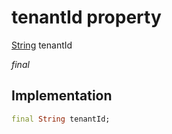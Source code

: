 


# tenantId property






[String](https://api.flutter.dev/flutter/dart-core/String-class.html) tenantId
  
_final_






## Implementation

```dart
final String tenantId;


```







